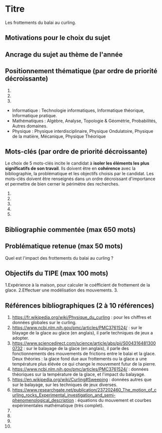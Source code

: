 # Titre
Les frottements du balai au curling.
## Motivations pour le choix du sujet


## Ancrage du sujet au thème de l'année


## Positionnement thématique (par ordre de priorité décroissante)

1.
2.
3.

- Informatique : Technologie informatiques, Informatique théorique, Informatique pratique.
- Mathématiques : Algèbre, Analyse, Topologie & Géométrie, Probabilités, Autres domaines.
- Physique : Physique interdisciplinaire, Physique Ondulatoire, Physique de la matière, Mécanique, Physique Théorique


## Mots-clés (par ordre de priorité décroissante)

Le choix de 5 mots-clés incite le candidat à **isoler les éléments les plus significatifs de son travail**. Ils doivent être en **cohérence** avec la bibliographie, la problématique et les objectifs choisis par le candidat. Les mots-clés doivent être renseignés dans un ordre décroissant d'importance et permettre de bien cerner le périmètre des recherches.

1.
2.
3.
4.
5.


## Bibliographie commentée (max 650 mots)



## Problématique retenue (max 50 mots)
Quel est l'impact des frottements du balai au curling ?

## Objectifs du TIPE (max 100 mots)

1.Expérience à la maison, pour calculer le coéfficient de frottement de la glace.
2.Effectuer une modélisation des mouvements.
3.


## Références bibliographiques (2 à 10 références)

1. https://fr.wikipedia.org/wiki/Physique_du_curling : pour les chiffres et données globales sur le curling.
2. https://www.ncbi.nlm.nih.gov/pmc/articles/PMC3761524/ : sur le blayage de la glace au glace (en anglais), il parle techniques de jeux a adopter.
3. https://www.sciencedirect.com/science/article/abs/pii/S0043164813000732 : sur le balayage de la glace (en anglais), il parle des fonctionnements des mouvements de frictions entre le balai et la glace. Deux théories : la glace fond due aux frottements ou la glace a une température plus élévée ce qui change le mouvement futur de la pierre.
4. https://www.ncbi.nlm.nih.gov/pmc/articles/PMC3761524/ : données théoriques sur la température de la glace, et l'impact du balayage.
5. https://en.wikipedia.org/wiki/Curling#Sweeping : données autres que sur le balayage, sur les techniques de jeux diverses.
6. https://www.researchgate.net/publication/237202460_The_motion_of_curling_rocks_Experimental_investigation_and_semi-phenomenological_description : équations du mouvement et courbes expérimentales mathématique (très complet).
7. 
8. 
9. 
10. 

